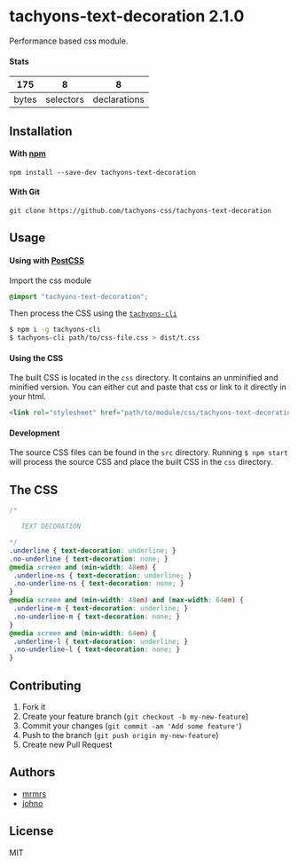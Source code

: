 # tachyons-text-decoration 2.1.0

Performance based css module.

#### Stats

175 | 8 | 8
---|---|---
bytes | selectors | declarations

## Installation

#### With [npm](https://npmjs.com)

```
npm install --save-dev tachyons-text-decoration
```

#### With Git

```
git clone https://github.com/tachyons-css/tachyons-text-decoration
```

## Usage

#### Using with [PostCSS](https://github.com/postcss/postcss)

Import the css module

```css
@import "tachyons-text-decoration";
```

Then process the CSS using the [`tachyons-cli`](https://github.com/tachyons-css/tachyons-cli)

```sh
$ npm i -g tachyons-cli
$ tachyons-cli path/to/css-file.css > dist/t.css
```

#### Using the CSS

The built CSS is located in the `css` directory. It contains an unminified and minified version.
You can either cut and paste that css or link to it directly in your html.

```html
<link rel="stylesheet" href="path/to/module/css/tachyons-text-decoration">
```

#### Development

The source CSS files can be found in the `src` directory.
Running `$ npm start` will process the source CSS and place the built CSS in the `css` directory.

## The CSS

```css
/*

   TEXT DECORATION

*/
.underline { text-decoration: underline; }
.no-underline { text-decoration: none; }
@media screen and (min-width: 48em) {
 .underline-ns { text-decoration: underline; }
 .no-underline-ns { text-decoration: none; }
}
@media screen and (min-width: 48em) and (max-width: 64em) {
 .underline-m { text-decoration: underline; }
 .no-underline-m { text-decoration: none; }
}
@media screen and (min-width: 64em) {
 .underline-l { text-decoration: underline; }
 .no-underline-l { text-decoration: none; }
}
```

## Contributing

1. Fork it
2. Create your feature branch (`git checkout -b my-new-feature`)
3. Commit your changes (`git commit -am 'Add some feature'`)
4. Push to the branch (`git push origin my-new-feature`)
5. Create new Pull Request

## Authors

* [mrmrs](http://mrmrs.io)
* [johno](http://johnotander.com)

## License

MIT

